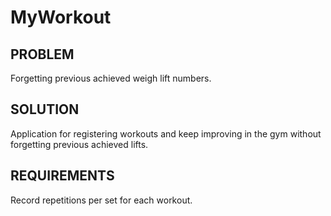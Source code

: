 # MyWorkout
<h2>PROBLEM</h2>
Forgetting previous achieved weigh lift numbers.
<h2>SOLUTION</h2>
Application for registering workouts and keep improving in the gym without forgetting previous achieved lifts.
<h2>REQUIREMENTS</h2>
Record repetitions per set for each workout.
